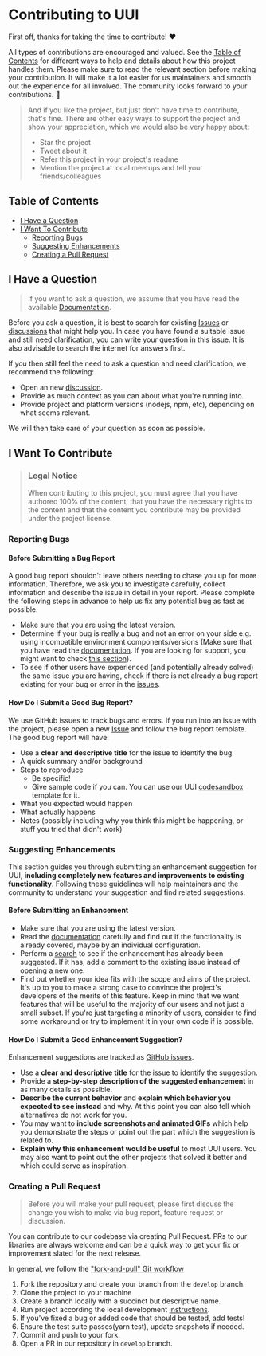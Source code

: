 <!-- omit in toc -->
# Contributing to UUI

First off, thanks for taking the time to contribute! ❤️

All types of contributions are encouraged and valued. See the [Table of Contents](#table-of-contents) for different ways to help and details about how this project handles them. Please make sure to read the relevant section before making your contribution. It will make it a lot easier for us maintainers and smooth out the experience for all involved. The community looks forward to your contributions. 🎉

> And if you like the project, but just don't have time to contribute, that's fine. There are other easy ways to support the project and show your appreciation, which we would also be very happy about:
> - Star the project
> - Tweet about it
> - Refer this project in your project's readme
> - Mention the project at local meetups and tell your friends/colleagues

## Table of Contents

- [I Have a Question](#i-have-a-question)
- [I Want To Contribute](#i-want-to-contribute)
  - [Reporting Bugs](#reporting-bugs)
  - [Suggesting Enhancements](#suggesting-enhancements)
  - [Creating a Pull Request](#creating-a-pull-request)


## I Have a Question

> If you want to ask a question, we assume that you have read the available [Documentation](https://uui.epam.com/documents?id=gettingStarted).

Before you ask a question, it is best to search for existing [Issues](https://github.com/epam/UUI/issues) or [discussions](https://github.com/epam/UUI/discussions) that might help you. In case you have found a suitable issue and still need clarification, you can write your question in this issue. It is also advisable to search the internet for answers first.

If you then still feel the need to ask a question and need clarification, we recommend the following:

- Open an new [discussion](https://github.com/epam/UUI/discussions/new).
- Provide as much context as you can about what you're running into.
- Provide project and platform versions (nodejs, npm, etc), depending on what seems relevant.

We will then take care of your question as soon as possible.

## I Want To Contribute

> ### Legal Notice
> When contributing to this project, you must agree that you have authored 100% of the content, that you have the necessary rights to the content and that the content you contribute may be provided under the project license.

### Reporting Bugs

#### Before Submitting a Bug Report

A good bug report shouldn't leave others needing to chase you up for more information. Therefore, we ask you to investigate carefully, collect information and describe the issue in detail in your report. Please complete the following steps in advance to help us fix any potential bug as fast as possible.

- Make sure that you are using the latest version.
- Determine if your bug is really a bug and not an error on your side e.g. using incompatible environment components/versions (Make sure that you have read the [documentation](https://uui.epam.com/documents?id=gettingStarted). If you are looking for support, you might want to check [this section](#i-have-a-question)).
- To see if other users have experienced (and potentially already solved) the same issue you are having, check if there is not already a bug report existing for your bug or error in the [issues](https://github.com/epam/UUI/issues).

#### How Do I Submit a Good Bug Report?

We use GitHub issues to track bugs and errors. If you run into an issue with the project, please open a new [Issue](https://github.com/epam/UUI/issues/new) and follow the bug report template. The good bug report will have:

- Use a **clear and descriptive title** for the issue to identify the bug.
- A quick summary and/or background
- Steps to reproduce
    - Be specific!
    - Give sample code if you can. You can use our UUI [codesandbox](https://codesandbox.io/s/uui-bddgvi?file=/src/Example.tsx) template for it.
- What you expected would happen
- What actually happens
- Notes (possibly including why you think this might be happening, or stuff you tried that didn't work)


### Suggesting Enhancements

This section guides you through submitting an enhancement suggestion for UUI, **including completely new features and improvements to existing functionality**. Following these guidelines will help maintainers and the community to understand your suggestion and find related suggestions.

#### Before Submitting an Enhancement

- Make sure that you are using the latest version.
- Read the [documentation](https://uui.epam.com/documents?id=gettingStarted) carefully and find out if the functionality is already covered, maybe by an individual configuration.
- Perform a [search](https://github.com/epam/UUI/issues) to see if the enhancement has already been suggested. If it has, add a comment to the existing issue instead of opening a new one.
- Find out whether your idea fits with the scope and aims of the project. It's up to you to make a strong case to convince the project's developers of the merits of this feature. Keep in mind that we want features that will be useful to the majority of our users and not just a small subset. If you're just targeting a minority of users, consider to find some workaround or try to implement it in your own code if is possible.

#### How Do I Submit a Good Enhancement Suggestion?

Enhancement suggestions are tracked as [GitHub issues](https://github.com/epam/UUI/issues).

- Use a **clear and descriptive title** for the issue to identify the suggestion.
- Provide a **step-by-step description of the suggested enhancement** in as many details as possible.
- **Describe the current behavior** and **explain which behavior you expected to see instead** and why. At this point you can also tell which alternatives do not work for you.
- You may want to **include screenshots and animated GIFs** which help you demonstrate the steps or point out the part which the suggestion is related to. 
- **Explain why this enhancement would be useful** to most UUI users. You may also want to point out the other projects that solved it better and which could serve as inspiration.

<!-- You might want to create an issue template for enhancement suggestions that can be used as a guide and that defines the structure of the information to be included. If you do so, reference it here in the description. -->

### Creating a Pull Request

> Before you will make your pull request, please first discuss the change you wish to make via bug report, feature request or discussion.

You can contribute to our codebase via creating Pull Request. PRs to our libraries are always welcome and can be a quick way to get your fix or improvement slated for the next release. 

In general, we follow the ["fork-and-pull" Git workflow](https://github.com/susam/gitpr)

1. Fork the repository and create your branch from the `develop` branch.
2. Clone the project to your machine
3. Create a branch locally with a succinct but descriptive name.
4. Run project according the local development [instructions](https://github.com/epam/UUI#development).
5. If you've fixed a bug or added code that should be tested, add tests!
6. Ensure the test suite passes(yarn test), update snapshots if needed.
7. Commit and push to your fork.
8. Open a PR in our repository in `develop` branch.
